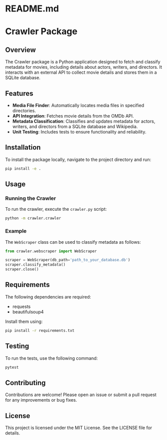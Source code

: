 # README.md

# Crawler Package

## Overview

The Crawler package is a Python application designed to fetch and classify metadata for movies, including details about actors, writers, and directors. It interacts with an external API to collect movie details and stores them in a SQLite database.

## Features

- **Media File Finder**: Automatically locates media files in specified directories.
- **API Integration**: Fetches movie details from the OMDb API.
- **Metadata Classification**: Classifies and updates metadata for actors, writers, and directors from a SQLite database and Wikipedia.
- **Unit Testing**: Includes tests to ensure functionality and reliability.

## Installation

To install the package locally, navigate to the project directory and run:

```bash
pip install -e .
```

## Usage

### Running the Crawler

To run the crawler, execute the `crawler.py` script:

```bash
python -m crawler.crawler
```

### Example

The `WebScraper` class can be used to classify metadata as follows:

```python
from crawler.webscraper import WebScraper

scraper = WebScraper(db_path='path_to_your_database.db')
scraper.classify_metadata()
scraper.close()
```

## Requirements

The following dependencies are required:

- requests
- beautifulsoup4

Install them using:

```bash
pip install -r requirements.txt
```

## Testing

To run the tests, use the following command:

```bash
pytest
```

## Contributing

Contributions are welcome! Please open an issue or submit a pull request for any improvements or bug fixes.

## License

This project is licensed under the MIT License. See the LICENSE file for details.
